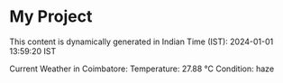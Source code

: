 # My Project

This content is dynamically generated in Indian Time (IST): 2024-01-01 13:59:20 IST


Current Weather in Coimbatore:
Temperature: 27.88 °C
Condition: haze
